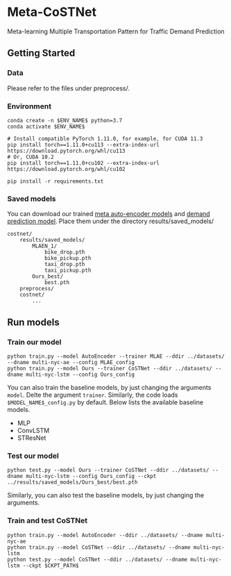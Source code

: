 # Meta-CoSTNet
Meta-learning Multiple Transportation Pattern for Traffic Demand Prediction

## Getting Started
### Data
Please refer to the files under preprocess/.

### Environment
``` 
conda create -n $ENV_NAME$ python=3.7
conda activate $ENV_NAME$

# Install compatible PyTorch 1.11.0, for example, for CUDA 11.3
pip install torch==1.11.0+cu113 --extra-index-url https://download.pytorch.org/whl/cu113 
# Or, CUDA 10.2 
pip install torch==1.11.0+cu102 --extra-index-url https://download.pytorch.org/whl/cu102 

pip install -r requirements.txt
```
### Saved models
You can download our trained [meta auto-encoder models](https://drive.google.com/file/d/1yljGnvdTIKIlROFCvcmT5IlnHgErOkRv/view?usp=drive_link) and [demand prediction model](https://drive.google.com/file/d/1xoh-ZCbyMW8fwOysyYuMq3930dTXCEGb/view?usp=drive_link).
Place them under the directory results/saved_models/
```
costnet/ 
    results/saved_models/
        MLAEN_1/
            bike_drop.pth
            bike_pickup.pth
            taxi_drop.pth
            taxi_pickup.pth
        Ours_best/
            best.pth
    preprocess/
    costnet/
        ...
```

## Run models
### Train our model
```
python train.py --model AutoEncoder --trainer MLAE --ddir ../datasets/ --dname multi-nyc-ae --config MLAE_config
python train.py --model Ours --trainer CoSTNet --ddir ../datasets/ --dname multi-nyc-lstm --config Ours_config
```
You can also train the baseline models, by just changing the arguments `model`. Delte the argument `trainer`. Similarly, the code loads `$MODEL_NAME$_config.py` by default. Below lists the available baseline models.

- MLP
- ConvLSTM
- STResNet

### Test our model
```
python test.py --model Ours --trainer CoSTNet --ddir ../datasets/ --dname multi-nyc-lstm --config Ours_config --ckpt ../results/saved_models/Ours_best/best.pth
```
Similarly, you can also test the baseline models, by just changing the arguments.


### Train and test CoSTNet 
```
python train.py --model AutoEncoder --ddir ../datasets/ --dname multi-nyc-ae 
python train.py --model CoSTNet --ddir ../datasets/ --dname multi-nyc-lstm 
python test.py --model CoSTNet --ddir ../datasets/ --dname multi-nyc-lstm --ckpt $CKPT_PATH$
```
